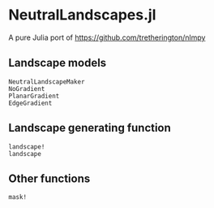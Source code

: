 # NeutralLandscapes.jl

A pure Julia port of https://github.com/tretherington/nlmpy

## Landscape models

```@docs
NeutralLandscapeMaker
NoGradient
PlanarGradient
EdgeGradient
```

## Landscape generating function

```@docs
landscape!
landscape
```

## Other functions

```@docs
mask!
```
